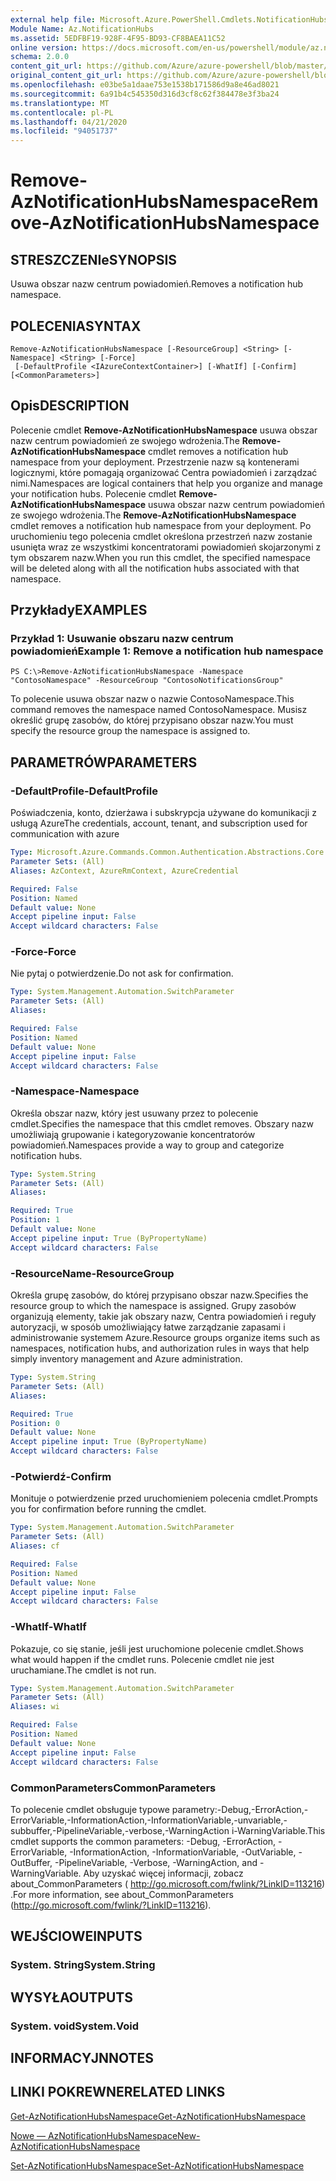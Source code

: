 ```yaml
---
external help file: Microsoft.Azure.PowerShell.Cmdlets.NotificationHubs.dll-Help.xml
Module Name: Az.NotificationHubs
ms.assetid: 5EDFBF19-928F-4F95-BD93-CF8BAEA11C52
online version: https://docs.microsoft.com/en-us/powershell/module/az.notificationhubs/remove-aznotificationhubsnamespace
schema: 2.0.0
content_git_url: https://github.com/Azure/azure-powershell/blob/master/src/NotificationHubs/NotificationHubs/help/Remove-AzNotificationHubsNamespace.md
original_content_git_url: https://github.com/Azure/azure-powershell/blob/master/src/NotificationHubs/NotificationHubs/help/Remove-AzNotificationHubsNamespace.md
ms.openlocfilehash: e03be5a1daae753e1538b171586d9a8e46ad8021
ms.sourcegitcommit: 6a91b4c545350d316d3cf8c62f384478e3f3ba24
ms.translationtype: MT
ms.contentlocale: pl-PL
ms.lasthandoff: 04/21/2020
ms.locfileid: "94051737"
---
```

# <span data-ttu-id="0b18d-101">Remove-AzNotificationHubsNamespace</span><span class="sxs-lookup"><span data-stu-id="0b18d-101">Remove-AzNotificationHubsNamespace</span></span>

## <span data-ttu-id="0b18d-102">STRESZCZENIe</span><span class="sxs-lookup"><span data-stu-id="0b18d-102">SYNOPSIS</span></span>
<span data-ttu-id="0b18d-103">Usuwa obszar nazw centrum powiadomień.</span><span class="sxs-lookup"><span data-stu-id="0b18d-103">Removes a notification hub namespace.</span></span>

## <span data-ttu-id="0b18d-104">POLECENIA</span><span class="sxs-lookup"><span data-stu-id="0b18d-104">SYNTAX</span></span>

```
Remove-AzNotificationHubsNamespace [-ResourceGroup] <String> [-Namespace] <String> [-Force]
 [-DefaultProfile <IAzureContextContainer>] [-WhatIf] [-Confirm] [<CommonParameters>]
```

## <span data-ttu-id="0b18d-105">Opis</span><span class="sxs-lookup"><span data-stu-id="0b18d-105">DESCRIPTION</span></span>
<span data-ttu-id="0b18d-106">Polecenie cmdlet **Remove-AzNotificationHubsNamespace** usuwa obszar nazw centrum powiadomień ze swojego wdrożenia.</span><span class="sxs-lookup"><span data-stu-id="0b18d-106">The **Remove-AzNotificationHubsNamespace** cmdlet removes a notification hub namespace from your deployment.</span></span>
<span data-ttu-id="0b18d-107">Przestrzenie nazw są kontenerami logicznymi, które pomagają organizować Centra powiadomień i zarządzać nimi.</span><span class="sxs-lookup"><span data-stu-id="0b18d-107">Namespaces are logical containers that help you organize and manage your notification hubs.</span></span>
<span data-ttu-id="0b18d-108">Polecenie cmdlet **Remove-AzNotificationHubsNamespace** usuwa obszar nazw centrum powiadomień ze swojego wdrożenia.</span><span class="sxs-lookup"><span data-stu-id="0b18d-108">The **Remove-AzNotificationHubsNamespace** cmdlet removes a notification hub namespace from your deployment.</span></span>
<span data-ttu-id="0b18d-109">Po uruchomieniu tego polecenia cmdlet określona przestrzeń nazw zostanie usunięta wraz ze wszystkimi koncentratorami powiadomień skojarzonymi z tym obszarem nazw.</span><span class="sxs-lookup"><span data-stu-id="0b18d-109">When you run this cmdlet, the specified namespace will be deleted along with all the notification hubs associated with that namespace.</span></span>

## <span data-ttu-id="0b18d-110">Przykłady</span><span class="sxs-lookup"><span data-stu-id="0b18d-110">EXAMPLES</span></span>

### <span data-ttu-id="0b18d-111">Przykład 1: Usuwanie obszaru nazw centrum powiadomień</span><span class="sxs-lookup"><span data-stu-id="0b18d-111">Example 1: Remove a notification hub namespace</span></span>
```
PS C:\>Remove-AzNotificationHubsNamespace -Namespace "ContosoNamespace" -ResourceGroup "ContosoNotificationsGroup"
```

<span data-ttu-id="0b18d-112">To polecenie usuwa obszar nazw o nazwie ContosoNamespace.</span><span class="sxs-lookup"><span data-stu-id="0b18d-112">This command removes the namespace named ContosoNamespace.</span></span>
<span data-ttu-id="0b18d-113">Musisz określić grupę zasobów, do której przypisano obszar nazw.</span><span class="sxs-lookup"><span data-stu-id="0b18d-113">You must specify the resource group the namespace is assigned to.</span></span>

## <span data-ttu-id="0b18d-114">PARAMETRÓW</span><span class="sxs-lookup"><span data-stu-id="0b18d-114">PARAMETERS</span></span>

### <span data-ttu-id="0b18d-115">-DefaultProfile</span><span class="sxs-lookup"><span data-stu-id="0b18d-115">-DefaultProfile</span></span>
<span data-ttu-id="0b18d-116">Poświadczenia, konto, dzierżawa i subskrypcja używane do komunikacji z usługą Azure</span><span class="sxs-lookup"><span data-stu-id="0b18d-116">The credentials, account, tenant, and subscription used for communication with azure</span></span>

```yaml
Type: Microsoft.Azure.Commands.Common.Authentication.Abstractions.Core.IAzureContextContainer
Parameter Sets: (All)
Aliases: AzContext, AzureRmContext, AzureCredential

Required: False
Position: Named
Default value: None
Accept pipeline input: False
Accept wildcard characters: False
```

### <span data-ttu-id="0b18d-117">-Force</span><span class="sxs-lookup"><span data-stu-id="0b18d-117">-Force</span></span>
<span data-ttu-id="0b18d-118">Nie pytaj o potwierdzenie.</span><span class="sxs-lookup"><span data-stu-id="0b18d-118">Do not ask for confirmation.</span></span>

```yaml
Type: System.Management.Automation.SwitchParameter
Parameter Sets: (All)
Aliases:

Required: False
Position: Named
Default value: None
Accept pipeline input: False
Accept wildcard characters: False
```

### <span data-ttu-id="0b18d-119">-Namespace</span><span class="sxs-lookup"><span data-stu-id="0b18d-119">-Namespace</span></span>
<span data-ttu-id="0b18d-120">Określa obszar nazw, który jest usuwany przez to polecenie cmdlet.</span><span class="sxs-lookup"><span data-stu-id="0b18d-120">Specifies the namespace that this cmdlet removes.</span></span>
<span data-ttu-id="0b18d-121">Obszary nazw umożliwiają grupowanie i kategoryzowanie koncentratorów powiadomień.</span><span class="sxs-lookup"><span data-stu-id="0b18d-121">Namespaces provide a way to group and categorize notification hubs.</span></span>

```yaml
Type: System.String
Parameter Sets: (All)
Aliases:

Required: True
Position: 1
Default value: None
Accept pipeline input: True (ByPropertyName)
Accept wildcard characters: False
```

### <span data-ttu-id="0b18d-122">-ResourceName</span><span class="sxs-lookup"><span data-stu-id="0b18d-122">-ResourceGroup</span></span>
<span data-ttu-id="0b18d-123">Określa grupę zasobów, do której przypisano obszar nazw.</span><span class="sxs-lookup"><span data-stu-id="0b18d-123">Specifies the resource group to which the namespace is assigned.</span></span>
<span data-ttu-id="0b18d-124">Grupy zasobów organizują elementy, takie jak obszary nazw, Centra powiadomień i reguły autoryzacji, w sposób umożliwiający łatwe zarządzanie zapasami i administrowanie systemem Azure.</span><span class="sxs-lookup"><span data-stu-id="0b18d-124">Resource groups organize items such as namespaces, notification hubs, and authorization rules in ways that help simply inventory management and Azure administration.</span></span>

```yaml
Type: System.String
Parameter Sets: (All)
Aliases:

Required: True
Position: 0
Default value: None
Accept pipeline input: True (ByPropertyName)
Accept wildcard characters: False
```

### <span data-ttu-id="0b18d-125">-Potwierdź</span><span class="sxs-lookup"><span data-stu-id="0b18d-125">-Confirm</span></span>
<span data-ttu-id="0b18d-126">Monituje o potwierdzenie przed uruchomieniem polecenia cmdlet.</span><span class="sxs-lookup"><span data-stu-id="0b18d-126">Prompts you for confirmation before running the cmdlet.</span></span>

```yaml
Type: System.Management.Automation.SwitchParameter
Parameter Sets: (All)
Aliases: cf

Required: False
Position: Named
Default value: None
Accept pipeline input: False
Accept wildcard characters: False
```

### <span data-ttu-id="0b18d-127">-WhatIf</span><span class="sxs-lookup"><span data-stu-id="0b18d-127">-WhatIf</span></span>
<span data-ttu-id="0b18d-128">Pokazuje, co się stanie, jeśli jest uruchomione polecenie cmdlet.</span><span class="sxs-lookup"><span data-stu-id="0b18d-128">Shows what would happen if the cmdlet runs.</span></span> <span data-ttu-id="0b18d-129">Polecenie cmdlet nie jest uruchamiane.</span><span class="sxs-lookup"><span data-stu-id="0b18d-129">The cmdlet is not run.</span></span>

```yaml
Type: System.Management.Automation.SwitchParameter
Parameter Sets: (All)
Aliases: wi

Required: False
Position: Named
Default value: None
Accept pipeline input: False
Accept wildcard characters: False
```

### <span data-ttu-id="0b18d-130">CommonParameters</span><span class="sxs-lookup"><span data-stu-id="0b18d-130">CommonParameters</span></span>
<span data-ttu-id="0b18d-131">To polecenie cmdlet obsługuje typowe parametry:-Debug,-ErrorAction,-ErrorVariable,-InformationAction,-InformationVariable,-unvariable,-subbuffer,-PipelineVariable,-verbose,-WarningAction i-WarningVariable.</span><span class="sxs-lookup"><span data-stu-id="0b18d-131">This cmdlet supports the common parameters: -Debug, -ErrorAction, -ErrorVariable, -InformationAction, -InformationVariable, -OutVariable, -OutBuffer, -PipelineVariable, -Verbose, -WarningAction, and -WarningVariable.</span></span> <span data-ttu-id="0b18d-132">Aby uzyskać więcej informacji, zobacz about_CommonParameters ( http://go.microsoft.com/fwlink/?LinkID=113216) .</span><span class="sxs-lookup"><span data-stu-id="0b18d-132">For more information, see about_CommonParameters (http://go.microsoft.com/fwlink/?LinkID=113216).</span></span>

## <span data-ttu-id="0b18d-133">WEJŚCIOWE</span><span class="sxs-lookup"><span data-stu-id="0b18d-133">INPUTS</span></span>

### <span data-ttu-id="0b18d-134">System. String</span><span class="sxs-lookup"><span data-stu-id="0b18d-134">System.String</span></span>

## <span data-ttu-id="0b18d-135">WYSYŁA</span><span class="sxs-lookup"><span data-stu-id="0b18d-135">OUTPUTS</span></span>

### <span data-ttu-id="0b18d-136">System. void</span><span class="sxs-lookup"><span data-stu-id="0b18d-136">System.Void</span></span>

## <span data-ttu-id="0b18d-137">INFORMACYJN</span><span class="sxs-lookup"><span data-stu-id="0b18d-137">NOTES</span></span>

## <span data-ttu-id="0b18d-138">LINKI POKREWNE</span><span class="sxs-lookup"><span data-stu-id="0b18d-138">RELATED LINKS</span></span>

[<span data-ttu-id="0b18d-139">Get-AzNotificationHubsNamespace</span><span class="sxs-lookup"><span data-stu-id="0b18d-139">Get-AzNotificationHubsNamespace</span></span>](./Get-AzNotificationHubsNamespace.md)

[<span data-ttu-id="0b18d-140">Nowe — AzNotificationHubsNamespace</span><span class="sxs-lookup"><span data-stu-id="0b18d-140">New-AzNotificationHubsNamespace</span></span>](./New-AzNotificationHubsNamespace.md)

[<span data-ttu-id="0b18d-141">Set-AzNotificationHubsNamespace</span><span class="sxs-lookup"><span data-stu-id="0b18d-141">Set-AzNotificationHubsNamespace</span></span>](./Set-AzNotificationHubsNamespace.md)


